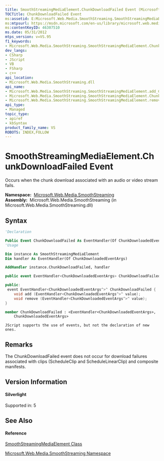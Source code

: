```yaml
---
title: SmoothStreamingMediaElement.ChunkDownloadFailed Event (Microsoft.Web.Media.SmoothStreaming)
TOCTitle: ChunkDownloadFailed Event
ms:assetid: E:Microsoft.Web.Media.SmoothStreaming.SmoothStreamingMediaElement.ChunkDownloadFailed
ms:mtpsurl: https://msdn.microsoft.com/en-us/library/microsoft.web.media.smoothstreaming.smoothstreamingmediaelement.chunkdownloadfailed(v=VS.95)
ms:contentKeyID: 46307510
ms.date: 05/31/2012
mtps_version: v=VS.95
f1_keywords:
- Microsoft.Web.Media.SmoothStreaming.SmoothStreamingMediaElement.ChunkDownloadFailed
dev_langs:
- CSharp
- JScript
- VB
- FSharp
- c++
api_location:
- Microsoft.Web.Media.SmoothStreaming.dll
api_name:
- Microsoft.Web.Media.SmoothStreaming.SmoothStreamingMediaElement.add_ChunkDownloadFailed
- Microsoft.Web.Media.SmoothStreaming.SmoothStreamingMediaElement.ChunkDownloadFailed
- Microsoft.Web.Media.SmoothStreaming.SmoothStreamingMediaElement.remove_ChunkDownloadFailed
api_type:
- Managed
topic_type:
- apiref
- kbSyntax
product_family_name: VS
ROBOTS: INDEX,FOLLOW
---
```


# SmoothStreamingMediaElement.ChunkDownloadFailed Event

Occurs when the chunk download associated with an audio or video stream fails.

**Namespace:**  [Microsoft.Web.Media.SmoothStreaming](microsoft-web-media-smoothstreaming-namespace_1.md)  
**Assembly:**  Microsoft.Web.Media.SmoothStreaming (in Microsoft.Web.Media.SmoothStreaming.dll)

## Syntax

``` vb
'Declaration

Public Event ChunkDownloadFailed As EventHandler(Of ChunkDownloadedEventArgs)
'Usage

Dim instance As SmoothStreamingMediaElement
Dim handler As EventHandler(Of ChunkDownloadedEventArgs)

AddHandler instance.ChunkDownloadFailed, handler
```

``` csharp
public event EventHandler<ChunkDownloadedEventArgs> ChunkDownloadFailed
```

``` c++
public:
 event EventHandler<ChunkDownloadedEventArgs^>^ ChunkDownloadFailed {
    void add (EventHandler<ChunkDownloadedEventArgs^>^ value);
    void remove (EventHandler<ChunkDownloadedEventArgs^>^ value);
}
```

``` fsharp
member ChunkDownloadFailed : <EventHandler<ChunkDownloadedEventArgs>,
    ChunkDownloadedEventArgs>
```

``` jscript
JScript supports the use of events, but not the declaration of new ones.
```

## Remarks

The ChunkDownloadFailed event does not occur for download failures associated with clips (ScheduleClip and ScheduleLinearClip) and composite manifests.

## Version Information

#### Silverlight

Supported in: 5  

## See Also

#### Reference

[SmoothStreamingMediaElement Class](smoothstreamingmediaelement-class-microsoft-web-media-smoothstreaming_1.md)

[Microsoft.Web.Media.SmoothStreaming Namespace](microsoft-web-media-smoothstreaming-namespace_1.md)

